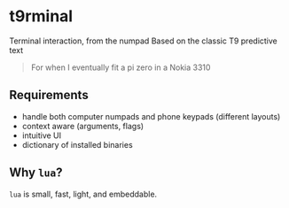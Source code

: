 # t9rminal

Terminal interaction, from the numpad
Based on the classic T9 predictive text

> For when I eventually fit a pi zero in a Nokia 3310

## Requirements
- handle both computer numpads and phone keypads (different layouts)
- context aware (arguments, flags)
- intuitive UI
- dictionary of installed binaries

## Why `lua`?

`lua` is small, fast, light, and embeddable.

